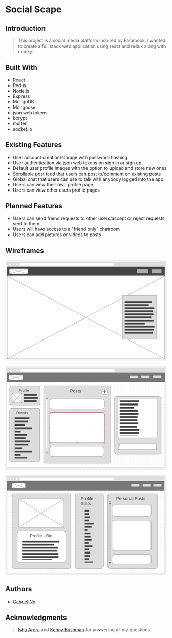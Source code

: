 # Social Scape

## Introduction

> This project is a social media platform inspired by Facebook. I wanted to create a full stack web application using react and redux along with node.js.

## Built With

* React
* Redux
* Node.js
* Express
* MongoDB
* Mongoose
* json web tokens
* bcrypt
* multer
* socket.io

## Existing Features

* User account creation/storage with password hashing
* User authentication via json web tokens on sign in or sign up
* Default user profile images with the option to upload and store new ones
* Scrollable post feed that users can post to/comment on existing posts
* Global chat that users can use to talk with anybody logged into the app.
* Users can view their own profile page
* Users can view other users profile pages

## Planned Features

* Users can send friend requests to other users/accept or reject requests sent to them.
* Users will have access to a "friend only" chatroom
* Users can add pictures or videos to posts

## Wireframes

![alt text](/wireframes/Landing.png)

![alt text](/wireframes/Homepage.png)

![alt text](/wireframes/Profile.png)

## Authors

* [Gabriel Ng](https://github.com/gabe-ng)

## Acknowledgments

> [Isha Arora](https://github.com/ishaarora01) and [Kenny Bushman](https://github.com/kbbushman) for answering all my questions.
